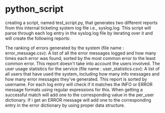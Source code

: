 # python_script
creating a script, named test_script.py, that generates two different reports from this internal ticketing system log file i.e., syslog.log. This script will parse through each log entry in the syslog.log file by iterating over it and will create the following reports:

The ranking of errors generated by the system (file name : error_message.csv):
A list of all the error messages logged and how many times each error was found, sorted by the most common error to the least common error. This report doesn't take into account the users involved.
The user usage statistics for the service (file name : user_statistics.csv): 
A list of all users that have used the system, including how many info messages and how many error messages they've generated. This report is sorted by username.
For each log entry will check if it matches the INFO or ERROR message formats using regular expressions for this. When getting a successful match will add one to the corresponding value in the per_user dictionary. If i get an ERROR message will add one to the corresponding entry in the error dictionary by using proper data structure.
